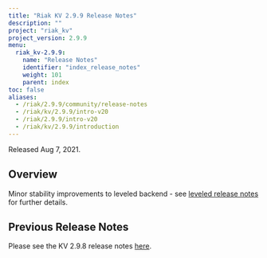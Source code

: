 ```yaml
---
title: "Riak KV 2.9.9 Release Notes"
description: ""
project: "riak_kv"
project_version: 2.9.9
menu:
  riak_kv-2.9.9:
    name: "Release Notes"
    identifier: "index_release_notes"
    weight: 101
    parent: index
toc: false
aliases:
  - /riak/2.9.9/community/release-notes
  - /riak/kv/2.9.9/intro-v20
  - /riak/2.9.9/intro-v20
  - /riak/kv/2.9.9/introduction
---
```


Released Aug 7, 2021.


## Overview

Minor stability improvements to leveled backend - see [leveled release notes](https://github.com/martinsumner/leveled/releases/tag/0.9.24) for further details.

## Previous Release Notes

Please see the KV 2.9.8 release notes [here]({{<baseurl>}}riak/kv/2.9.9/release-notes/).





